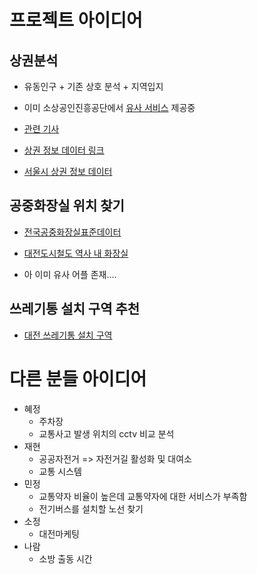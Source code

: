 # 프로젝트 아이디어

## 상권분석

* 유동인구 + 기존 상호 분석 + 지역입지
* 이미 소상공인진흥공단에서 [유사 서비스](http://sg.sbiz.or.kr/main.sg#/main) 제공중
* [관련 기사](http://www.dt.co.kr/contents.html?article_no=2017030302101160812001)

* [상권 정보 데이터 링크]([https://www.data.go.kr/tcs/dss/selectDataSetList.do?keyword=%EC%83%81%EA%B6%8C%EB%B6%84%EC%84%9D](https://www.data.go.kr/tcs/dss/selectDataSetList.do?keyword=상권분석))

* [서울시 상권 정보 데이터](https://data.seoul.go.kr/dataList/OA-15572/S/1/datasetView.do)



## 공중화장실 위치 찾기

* [전국공중화장실표준데이터](https://www.data.go.kr/data/15012892/standard.do)

* [대전도시철도 역사 내 화장실](https://www.data.go.kr/data/15044671/openapi.do)
* 아 이미 유사 어플 존재....



## 쓰레기통 설치 구역 추천

* [대전 쓰레기통 설치 구역](https://www.data.go.kr/data/15041010/fileData.do)







# 다른 분들 아이디어

* 혜정
  * 주차장
  * 교통사고 발생 위치의 cctv 비교 분석
* 재현
  * 공공자전거 => 자전거길 활성화 및 대여소
  * 교통 시스템
* 민정
  * 교통약자 비율이 높은데 교통약자에 대한 서비스가 부족함
  * 전기버스를 설치할 노선 찾기
* 소정
  * 대전마케팅
* 나람
  * 소방 출동 시간